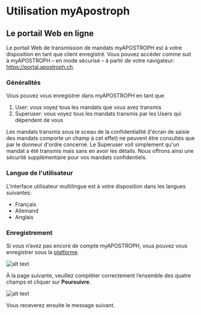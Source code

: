 # Utilisation myApostroph
## Le portail Web en ligne
Le portail Web de transmission de mandats myAPOSTROPH est à votre disposition en tant que client enregistré. Vous pouvez accéder comme suit à myAPOSTROPH – en mode sécurisé – à partir de votre navigateur: https://portal.apostroph.ch.

### Généralités
Vous pouvez vous enregistrer dans myAPOSTROPH en tant que
1. User: vous voyez tous les mandats que vous avez transmis
2. Superuser: vous voyez tous les mandats transmis par les Users qui dépendent de vous

Les mandats transmis sous le sceau de la confidentialité (l'écran de saisie des mandats comporte un champ à cet effet) ne peuvent être consultés que par le donneur d'ordre concerné. Le Superuser voit simplement qu'un mandat a été transmis mais sans en avoir les détails. Nous offrons ainsi une sécurité supplémentaire pour vos mandats confidentiels.

### Langue de l'utilisateur
L'interface utilisateur multilingue est à votre disposition dans les langues suivantes:
- Français
- Allemand
- Anglais

### Enregistrement
Si vous n’avez pas encore de compte myAPOSTROPH, vous pouvez vous enregistrer sous la [platforme](https://portal.apostroph.ch/Register/Init/?lang=fr-CH).

![alt text][sign-in]

[sign-in]: /assets/sign-in.png "Enregistrez-vous"

À la page suivante, veuillez compléter correctement l’ensemble des quatre champs et cliquer sur **Poursuivre**.

![alt text][sign-in-details]

[sign-in-details]: /assets/sign-in-details.png "Enregistrez-vous"

Vous receverez ensuite le message suivant.
